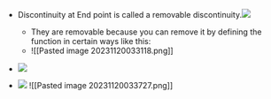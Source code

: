 

- Discontinuity at End point is called a removable discontinuity.![](https://lh7-us.googleusercontent.com/UZTisa0zo0vMgrCYFeipy2TvvloOgfE3x2J80hHUQ_KHcmjHhmvHGKRYiNouRakM7uUVvcskh0qfj9qFLJvSiQBMq7jxHlhPizPQoKLtg8GIN6L8SASGBT1G9W2JQVAw40LD9yyWvF5zN0GmcHn5vNI)
    - They are removable because you can remove it by defining the function in certain ways like this:
    - ![[Pasted image 20231120033118.png]]
    
- ![](https://lh7-us.googleusercontent.com/0DjMhn-D_KtZI3FemMvRFVvIDbatgGggLt9KJHp8_4fIvrKjpZyJYGgZqpSPKlYbigRhbT5ef6x5les1X3bmiG_GuVOY4sRaJPwr57IPy4BiFeAMunUFgKhHWhhLxY4sergCtG24rJGLvCVmruKKEts)
    
- ![](https://lh7-us.googleusercontent.com/VIIQ_0Ym_NgGY-m5C3fWmgjix6X152WNkYFqJaBpUmRjY47L7_lGwn7uywa4xEteU0k_F3AGkGjosZx9XS8YmKU1RM9xpm07d_PpEsre2IexQdhG7GJnctZH07KnlrGmBXJ-qr2bvHklARfxEO3dbQs)
    ![[Pasted image 20231120033727.png]]


  
